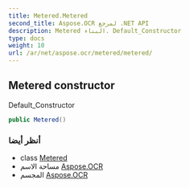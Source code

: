 ```yaml
---
title: Metered.Metered
second_title: Aspose.OCR لمرجع .NET API
description: Metered البناء. Default_Constructor
type: docs
weight: 10
url: /ar/net/aspose.ocr/metered/metered/
---
```

## Metered constructor

Default_Constructor

```csharp
public Metered()
```

### أنظر أيضا

* class [Metered](../)
* مساحة الاسم [Aspose.OCR](../../metered/)
* المجسم [Aspose.OCR](../../../)


